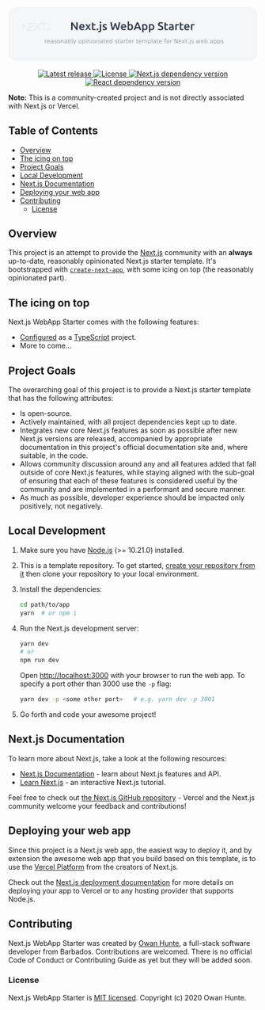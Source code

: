 [![Next.js WebApp Starter](./public/images/nextjs-webapp-starter.png)](https://nextjs-webapp-starter.vercel.app)

<p align="center">
  <a href="https://github.com/owanhunte/nextjs-webapp-starter">
    <img alt="Latest release" src="https://img.shields.io/github/v/release/owanhunte/nextjs-webapp-starter.svg?style=for-the-badge">
  </a>
  <a href="https://github.com/owanhunte/nextjs-webapp-starter/blob/master/license.md">
    <img alt="License" src="https://img.shields.io/github/license/owanhunte/nextjs-webapp-starter?style=for-the-badge">
  </a>
  <a href="https://github.com/vercel/next.js">
    <img alt="Next.js dependency version" src="https://img.shields.io/github/package-json/dependency-version/owanhunte/nextjs-webapp-starter/next?style=for-the-badge">
  </a>
  <a href="https://github.com/facebook/react">
    <img alt="React dependency version" src="https://img.shields.io/github/package-json/dependency-version/owanhunte/nextjs-webapp-starter/react?style=for-the-badge">
  </a>
</p>

**Note:** This is a community-created project and is not directly associated with Next.js or Vercel.

## Table of Contents

- [Overview](#overview)
- [The icing on top](#the-icing-on-top)
- [Project Goals](project-goals)
- [Local Development](#local-development)
- [Next.js Documentation](#nextjs-documentation)
- [Deploying your web app](#deploying-your-web-app)
- [Contributing](#contributing)
  - [License](#license)

## Overview

This project is an attempt to provide the [Next.js](https://nextjs.org) community with an **always** up-to-date, reasonably opinionated Next.js starter template. It's bootstrapped with [`create-next-app`](https://github.com/vercel/next.js/tree/canary/packages/create-next-app), with some icing on top (the reasonably opinionated part).

## The icing on top

Next.js WebApp Starter comes with the following features:

- [Configured](https://nextjs.org/docs/basic-features/typescript) as a [TypeScript](https://www.typescriptlang.org) project.
- More to come...

## Project Goals

The overarching goal of this project is to provide a Next.js starter template that has the following attributes:

- Is open-source.
- Actively maintained, with all project dependencies kept up to date.
- Integrates new core Next.js features as soon as possible after new Next.js versions are released, accompanied by appropriate documentation in this project's official documentation site and, where suitable, in the code.
- Allows community discussion around any and all features added that fall outside of core Next.js features, while staying aligned with the sub-goal of ensuring that each of these features is considered useful by the community and are implemented in a performant and secure manner.
- As much as possible, developer experience should be impacted only positively, not negatively.

## Local Development

1. Make sure you have [Node.js](https://nodejs.org) (>= 10.21.0) installed.
2. This is a template repository. To get started, [create your repository from it](https://docs.github.com/en/github/creating-cloning-and-archiving-repositories/creating-a-repository-from-a-template) then clone your repository to your local environment.
3. Install the dependencies:

   ```bash
   cd path/to/app
   yarn  # or npm i
   ```

4. Run the Next.js development server:

   ```bash
   yarn dev
   # or
   npm run dev
   ```

   Open [http://localhost:3000](http://localhost:3000) with your browser to run the web app. To specify a port other than 3000 use the `-p` flag:

   ```bash
   yarn dev -p <some other port>   # e.g. yarn dev -p 3001
   ```

5. Go forth and code your awesome project!

## Next.js Documentation

To learn more about Next.js, take a look at the following resources:

- [Next.js Documentation](https://nextjs.org/docs) - learn about Next.js features and API.
- [Learn Next.js](https://nextjs.org/learn) - an interactive Next.js tutorial.

Feel free to check out [the Next.js GitHub repository](https://github.com/vercel/next.js/) - Vercel and the Next.js community welcome your feedback and contributions!

## Deploying your web app

Since this project is a Next.js web app, the easiest way to deploy it, and by extension the awesome web app that you build based on this template, is to use the [Vercel Platform](https://vercel.com/import) from the creators of Next.js.

Check out the [Next.js deployment documentation](https://nextjs.org/docs/deployment) for more details on deploying your app to Vercel or to any hosting provider that supports Node.js.

## Contributing

Next.js WebApp Starter was created by [Owan Hunte](https://twitter.com/owanhunte), a full-stack software developer from Barbados. Contributions are welcomed. There is no official Code of Conduct or Contributing Guide as yet but they will be added soon.

### License

Next.js WebApp Starter is [MIT licensed](./license.md). Copyright (c) 2020 Owan Hunte.
